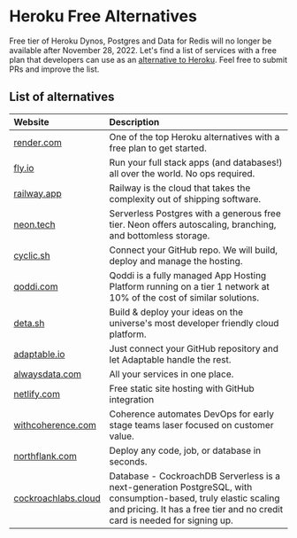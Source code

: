 # Heroku Free Alternatives

Free tier of Heroku Dynos, Postgres and Data for Redis will no longer be available after November 28, 2022. Let's find a list of services with a free plan that developers can use as an [alternative to Heroku](https://engagespot.co/blog/free-heroku-alternatives). Feel free to submit PRs and improve the list.

## List of alternatives

| Website                                             | Description                                                                                                                                                                                   |
| :-------------------------------------------------- | :-------------------------------------------------------------------------------------------------------------------------------------------------------------------------------------------- |
| [render.com](https://render.com/)                   | One of the top Heroku alternatives with a free plan to get started.                                                                                                                           |
| [fly.io](https://fly.io/)                           | Run your full stack apps (and databases!) all over the world. No ops required.                                                                                                                |
| [railway.app](https://railway.app/)                 | Railway is the cloud that takes the complexity out of shipping software.                                                                                                                      |
| [neon.tech](https://neon.tech/)                     | Serverless Postgres with a generous free tier. Neon offers autoscaling, branching, and bottomless storage.                                                                                    |
| [cyclic.sh](https://www.cyclic.sh/)                 | Connect your GitHub repo. We will build, deploy and manage the hosting.                                                                                                                       |
| [qoddi.com](https://qoddi.com/)                     | Qoddi is a fully managed App Hosting Platform running on a tier 1 network at 10% of the cost of similar solutions.                                                                            |
| [deta.sh](https://www.deta.sh/)                     | Build & deploy your ideas on the universe's most developer friendly cloud platform.                                                                                                           |
| [adaptable.io](https://adaptable.io/)               | Just connect your GitHub repository and let Adaptable handle the rest.                                                                                                                        |
| [alwaysdata.com](https://www.alwaysdata.com/en/)    | All your services in one place.                                                                                                                                                               |
| [netlify.com](https://www.netlify.com/)             | Free static site hosting with GitHub integration                                                                                                                                              |
| [withcoherence.com](https://www.withcoherence.com/) | Coherence automates DevOps for early stage teams laser focused on customer value.                                                                                                             |
| [northflank.com](https://www.northflank.com/)       | Deploy any code, job, or database in seconds.                                                                                                                                                 |
| [cockroachlabs.cloud](https://cockroachlabs.cloud/) | Database - CockroachDB Serverless is a next-generation PostgreSQL, with consumption-based, truly elastic scaling and pricing. It has a free tier and no credit card is needed for signing up. |
